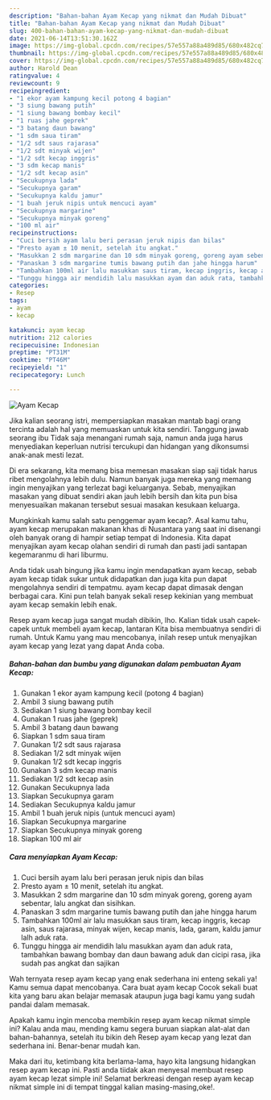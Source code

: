 ```yaml
---
description: "Bahan-bahan Ayam Kecap yang nikmat dan Mudah Dibuat"
title: "Bahan-bahan Ayam Kecap yang nikmat dan Mudah Dibuat"
slug: 400-bahan-bahan-ayam-kecap-yang-nikmat-dan-mudah-dibuat
date: 2021-06-14T13:51:30.162Z
image: https://img-global.cpcdn.com/recipes/57e557a88a489d85/680x482cq70/ayam-kecap-foto-resep-utama.jpg
thumbnail: https://img-global.cpcdn.com/recipes/57e557a88a489d85/680x482cq70/ayam-kecap-foto-resep-utama.jpg
cover: https://img-global.cpcdn.com/recipes/57e557a88a489d85/680x482cq70/ayam-kecap-foto-resep-utama.jpg
author: Harold Dean
ratingvalue: 4
reviewcount: 9
recipeingredient:
- "1 ekor ayam kampung kecil potong 4 bagian"
- "3 siung bawang putih"
- "1 siung bawang bombay kecil"
- "1 ruas jahe geprek"
- "3 batang daun bawang"
- "1 sdm saua tiram"
- "1/2 sdt saus rajarasa"
- "1/2 sdt minyak wijen"
- "1/2 sdt kecap inggris"
- "3 sdm kecap manis"
- "1/2 sdt kecap asin"
- "Secukupnya lada"
- "Secukupnya garam"
- "Secukupnya kaldu jamur"
- "1 buah jeruk nipis untuk mencuci ayam"
- "Secukupnya margarine"
- "Secukupnya minyak goreng"
- "100 ml air"
recipeinstructions:
- "Cuci bersih ayam lalu beri perasan jeruk nipis dan bilas"
- "Presto ayam ± 10 menit, setelah itu angkat."
- "Masukkan 2 sdm margarine dan 10 sdm minyak goreng, goreng ayam sebentar, lalu angkat dan sisihkan."
- "Panaskan 3 sdm margarine tumis bawang putih dan jahe hingga harum"
- "Tambahkan 100ml air lalu masukkan saus tiram, kecap inggris, kecap asin, saus rajarasa, minyak wijen, kecap manis, lada, garam, kaldu jamur lalh aduk rata."
- "Tunggu hingga air mendidih lalu masukkan ayam dan aduk rata, tambahkan bawang bombay dan daun bawang aduk dan cicipi rasa, jika sudah pas angkat dan sajikan"
categories:
- Resep
tags:
- ayam
- kecap

katakunci: ayam kecap 
nutrition: 212 calories
recipecuisine: Indonesian
preptime: "PT31M"
cooktime: "PT46M"
recipeyield: "1"
recipecategory: Lunch

---
```



![Ayam Kecap](https://img-global.cpcdn.com/recipes/57e557a88a489d85/680x482cq70/ayam-kecap-foto-resep-utama.jpg)

Jika kalian seorang istri, mempersiapkan masakan mantab bagi orang tercinta adalah hal yang memuaskan untuk kita sendiri. Tanggung jawab seorang ibu Tidak saja menangani rumah saja, namun anda juga harus menyediakan keperluan nutrisi tercukupi dan hidangan yang dikonsumsi anak-anak mesti lezat.

Di era  sekarang, kita memang bisa memesan masakan siap saji tidak harus ribet mengolahnya lebih dulu. Namun banyak juga mereka yang memang ingin menyajikan yang terlezat bagi keluarganya. Sebab, menyajikan masakan yang dibuat sendiri akan jauh lebih bersih dan kita pun bisa menyesuaikan makanan tersebut sesuai masakan kesukaan keluarga. 



Mungkinkah kamu salah satu penggemar ayam kecap?. Asal kamu tahu, ayam kecap merupakan makanan khas di Nusantara yang saat ini disenangi oleh banyak orang di hampir setiap tempat di Indonesia. Kita dapat menyajikan ayam kecap olahan sendiri di rumah dan pasti jadi santapan kegemaranmu di hari liburmu.

Anda tidak usah bingung jika kamu ingin mendapatkan ayam kecap, sebab ayam kecap tidak sukar untuk didapatkan dan juga kita pun dapat mengolahnya sendiri di tempatmu. ayam kecap dapat dimasak dengan berbagai cara. Kini pun telah banyak sekali resep kekinian yang membuat ayam kecap semakin lebih enak.

Resep ayam kecap juga sangat mudah dibikin, lho. Kalian tidak usah capek-capek untuk membeli ayam kecap, lantaran Kita bisa membuatnya sendiri di rumah. Untuk Kamu yang mau mencobanya, inilah resep untuk menyajikan ayam kecap yang lezat yang dapat Anda coba.

<!--inarticleads1-->

##### Bahan-bahan dan bumbu yang digunakan dalam pembuatan Ayam Kecap:

1. Gunakan 1 ekor ayam kampung kecil (potong 4 bagian)
1. Ambil 3 siung bawang putih
1. Sediakan 1 siung bawang bombay kecil
1. Gunakan 1 ruas jahe (geprek)
1. Ambil 3 batang daun bawang
1. Siapkan 1 sdm saua tiram
1. Gunakan 1/2 sdt saus rajarasa
1. Sediakan 1/2 sdt minyak wijen
1. Gunakan 1/2 sdt kecap inggris
1. Gunakan 3 sdm kecap manis
1. Sediakan 1/2 sdt kecap asin
1. Gunakan Secukupnya lada
1. Siapkan Secukupnya garam
1. Sediakan Secukupnya kaldu jamur
1. Ambil 1 buah jeruk nipis (untuk mencuci ayam)
1. Siapkan Secukupnya margarine
1. Siapkan Secukupnya minyak goreng
1. Siapkan 100 ml air




<!--inarticleads2-->

##### Cara menyiapkan Ayam Kecap:

1. Cuci bersih ayam lalu beri perasan jeruk nipis dan bilas
1. Presto ayam ± 10 menit, setelah itu angkat.
1. Masukkan 2 sdm margarine dan 10 sdm minyak goreng, goreng ayam sebentar, lalu angkat dan sisihkan.
1. Panaskan 3 sdm margarine tumis bawang putih dan jahe hingga harum
1. Tambahkan 100ml air lalu masukkan saus tiram, kecap inggris, kecap asin, saus rajarasa, minyak wijen, kecap manis, lada, garam, kaldu jamur lalh aduk rata.
1. Tunggu hingga air mendidih lalu masukkan ayam dan aduk rata, tambahkan bawang bombay dan daun bawang aduk dan cicipi rasa, jika sudah pas angkat dan sajikan




Wah ternyata resep ayam kecap yang enak sederhana ini enteng sekali ya! Kamu semua dapat mencobanya. Cara buat ayam kecap Cocok sekali buat kita yang baru akan belajar memasak ataupun juga bagi kamu yang sudah pandai dalam memasak.

Apakah kamu ingin mencoba membikin resep ayam kecap nikmat simple ini? Kalau anda mau, mending kamu segera buruan siapkan alat-alat dan bahan-bahannya, setelah itu bikin deh Resep ayam kecap yang lezat dan sederhana ini. Benar-benar mudah kan. 

Maka dari itu, ketimbang kita berlama-lama, hayo kita langsung hidangkan resep ayam kecap ini. Pasti anda tiidak akan menyesal membuat resep ayam kecap lezat simple ini! Selamat berkreasi dengan resep ayam kecap nikmat simple ini di tempat tinggal kalian masing-masing,oke!.

